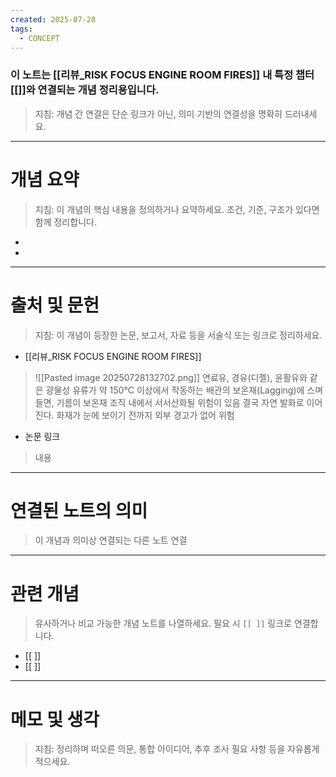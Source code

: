 ```yaml
---
created: 2025-07-28
tags:
  - CONCEPT
---
```

### 이 노트는 [[리뷰_RISK FOCUS ENGINE ROOM FIRES]] 내 특정 챕터[[]]와 연결되는 개념 정리용입니다.  
> 지침: 개념 간 연결은 단순 링크가 아닌, 의미 기반의 연결성을 명확히 드러내세요.  
---

# 개념 요약  
> 지침: 이 개념의 핵심 내용을 정의하거나 요약하세요. 조건, 기준, 구조가 있다면 함께 정리합니다.

- 
- 
---

# 출처 및 문헌  
> 지침: 이 개념이 등장한 논문, 보고서, 자료 등을 서술식 또는 링크로 정리하세요.

- [[리뷰_RISK FOCUS ENGINE ROOM FIRES]]
> ![[Pasted image 20250728132702.png]]
> 연료유, 경유(디젤), 윤활유와 같은 광물성 유류가 약 150°C 이상에서 작동하는 배관의 보온재(Lagging)에 스며들면, 기름이 보온재 조직 내에서 서서산화될 위험이 있음
> 결국 자연 발화로 이어진다.
> 화재가 눈에 보이기 전까지 외부 경고가 없어 위험

- 논문 링크
>  내용 

---

# 연결된 노트의 의미  
> 이 개념과 의미상 연결되는 다른 노트 연결

---

# 관련 개념  
> 유사하거나 비교 가능한 개념 노트를 나열하세요. 필요 시 `[[ ]]` 링크로 연결합니다.

- [[ ]]
- [[ ]]

---

# 메모 및 생각  
> 지침: 정리하며 떠오른 의문, 통합 아이디어, 추후 조사 필요 사항 등을 자유롭게 적으세요.

